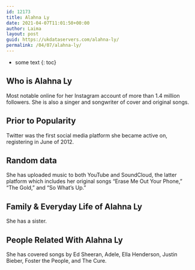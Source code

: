 ```yaml
---
id: 12173
title: Alahna Ly
date: 2021-04-07T11:01:50+00:00
author: Laima
layout: post
guid: https://ukdataservers.com/alahna-ly/
permalink: /04/07/alahna-ly/
---
```


* some text
{: toc}


## Who is Alahna Ly
                  
                  
                  
Most notable online for her Instagram account of more than 1.4 million followers. She is also a singer and songwriter of cover and original songs.
                  
              
            
              
            
                
                
                
## Prior to Popularity
                  
                  
                  
Twitter was the first social media platform she became active on, registering in June of 2012.
                  
              
            
              
            
                
                
                
## Random data
                  
                  
                  
She has uploaded music to both YouTube and SoundCloud, the latter platform which includes her original songs &#8220;Erase Me Out Your Phone,&#8221; &#8220;The Gold,&#8221; and &#8220;So What&#8217;s Up.&#8221;
                  
              
            
              
            
                
                
                
## Family & Everyday Life of Alahna Ly
                  
                  
                  
She has a sister.
                  
              
            
              
            
                
                
                
## People Related With Alahna Ly
                  
                  
                  
She has covered songs by Ed Sheeran, Adele, Ella Henderson, Justin Bieber, Foster the People, and The Cure. 
                  
              
            
              
            
                
              
            
              
              
            
            
              
            
          
          
          